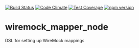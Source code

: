 [![Build Status](https://travis-ci.org/ike18t/wiremock_mapper_node.png?branch=master)](https://travis-ci.org/ike18t/wiremock_mapper_node)
[![Code Climate](https://codeclimate.com/github/ike18t/wiremock_mapper_node/badges/gpa.svg)](https://codeclimate.com/github/ike18t/wiremock_mapper_node)
[![Test Coverage](https://codeclimate.com/github/ike18t/wiremock_mapper_node/badges/coverage.svg)](https://codeclimate.com/github/ike18t/wiremock_mapper_node/coverage)
[![npm version](https://badge.fury.io/js/wiremock-mapper.svg)](https://badge.fury.io/js/wiremock-mapper)

# wiremock_mapper_node
DSL for setting up WireMock mappings

